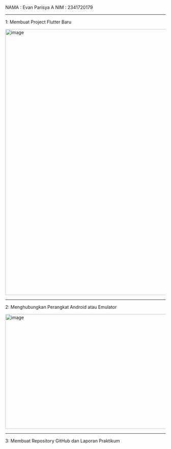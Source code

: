 NAMA : Evan Parisya A
NIM  : 2341720179

***
1: Membuat Project Flutter Baru

<img width="1680" height="837" alt="image" src="https://github.com/user-attachments/assets/ab3c8c18-f4bc-4f77-a834-8fb0b274a686" />

***
2: Menghubungkan Perangkat Android atau Emulator

<img width="1458" height="361" alt="image" src="https://github.com/user-attachments/assets/687f06e0-f7be-4512-9f06-db9c5d2df798" />

***
3: Membuat Repository GitHub dan Laporan Praktikum

